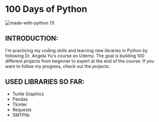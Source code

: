 # 100 Days of Python

![made-with-python (1)](https://user-images.githubusercontent.com/86726474/232044099-9c57055e-2641-4009-a472-5b312ea071c7.svg)

## INTRODUCTION:

I'm practicing my coding skills and learning new libraries in Python by following Dr. Angela Yu's course on Udemy. The goal is building 100 different projects from beginner to expert at the end of the course. If you want to follow my progress, check out the projects.  

## USED LIBRARIES SO FAR:

* Turtle Graphics
* Pandas
* Tkinter
* Requests
* SMTPlib




